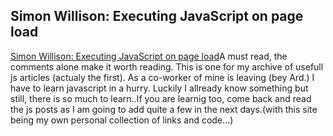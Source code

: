 <article><h2>Simon Willison: Executing JavaScript on page load</h2><a href="http://simon.incutio.com/archive/2004/05/26/addLoadEvent">Simon Willison: Executing JavaScript on page load</a>A must read, the comments alone make it worth reading. This is one for my archive of usefull js articles (actualy the first). As a co-worker of mine is leaving (bey Ard.) I have to learn javascript in a hurry. Luckily I allready know something but still, there is so much to learn..If you are learnig too, come back and read the js posts as I am going to add quite a few in the next days.(with this site being my own personal collection of links and code...)</article>